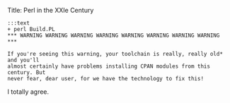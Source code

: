 Title: Perl in the XXIe Century


    :::text
    + perl Build.PL
    *** WARNING WARNING WARNING WARNING WARNING WARNING WARNING WARNING ***

    If you're seeing this warning, your toolchain is really, really old* and you'll
    almost certainly have problems installing CPAN modules from this century. But
    never fear, dear user, for we have the technology to fix this!


I totally agree.
